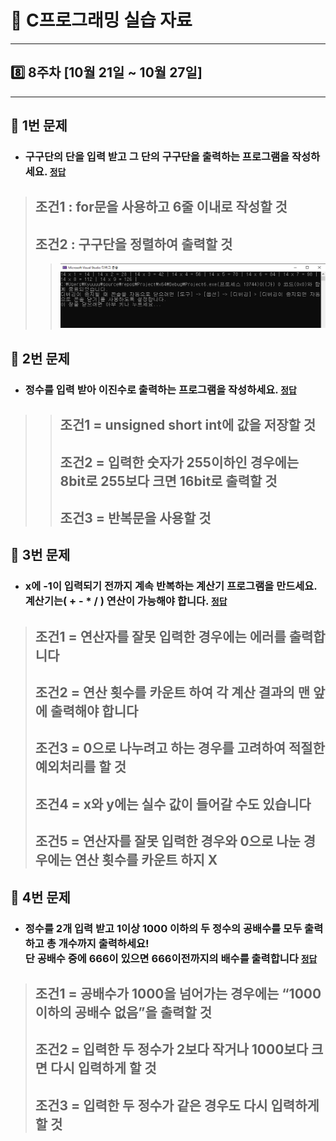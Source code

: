 # 📝 C프로그래밍 실습 자료
<hr/>

## 8️⃣ 8주차 [10월 21일 ~ 10월 27일]
<hr/>

## 📖 1번 문제
- ### 구구단의 단을 입력 받고 그 단의 구구단을 출력하는 프로그램을 작성하세요. [`정답`](./practice_1.c)
> ## 조건1 : for문을 사용하고 6줄 이내로 작성할 것
> ## 조건2 : 구구단을 정렬하여 출력할 것
>> ![img.png](img.png)

## 📖 2번 문제
- ### 정수를 입력 받아 이진수로 출력하는 프로그램을 작성하세요. [`정답`](./practice_2.c)
>> ## 조건1 = unsigned short int에 값을 저장할 것
>> ## 조건2 = 입력한 숫자가 255이하인 경우에는 8bit로 255보다 크면 16bit로 출력할 것
>> ## 조건3 = 반복문을 사용할 것

## 📖 3번 문제
- ### x에 -1이 입력되기 전까지 계속 반복하는 계산기 프로그램을 만드세요.<br>계산기는( + - * / ) 연산이 가능해야 합니다. [`정답`](./practice_3.c)
> ## 조건1 = 연산자를 잘못 입력한 경우에는 에러를 출력합니다
> ## 조건2 = 연산 횟수를 카운트 하여 각 계산 결과의 맨 앞에 출력해야 합니다
> ## 조건3 = 0으로 나누려고 하는 경우를 고려하여 적절한 예외처리를 할 것
> ## 조건4 = x와 y에는 실수 값이 들어갈 수도 있습니다
> ## 조건5 = 연산자를 잘못 입력한 경우와 0으로 나눈 경우에는 연산 횟수를 카운트 하지 X

## 📖 4번 문제
- ### 정수를 2개 입력 받고 1이상 1000 이하의 두 정수의 공배수를 모두 출력하고 총 개수까지 출력하세요!<br>단 공배수 중에 666이 있으면 666이전까지의 배수를 출력합니다 [`정답`](./practice_4.c)
> ## 조건1 = 공배수가 1000을 넘어가는 경우에는 “1000 이하의 공배수 없음”을 출력할 것
> ## 조건2 = 입력한 두 정수가 2보다 작거나 1000보다 크면 다시 입력하게 할 것
> ## 조건3 = 입력한 두 정수가 같은 경우도 다시 입력하게 할 것
